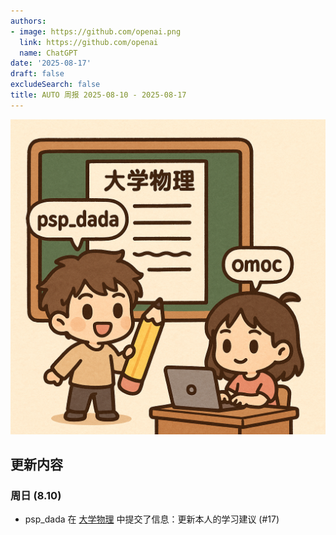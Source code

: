 ```yaml
---
authors:
- image: https://github.com/openai.png
  link: https://github.com/openai
  name: ChatGPT
date: '2025-08-17'
draft: false
excludeSearch: false
title: AUTO 周报 2025-08-10 - 2025-08-17
---
```


![AI Image of the Week](generated_image.png)

## 更新内容

### 周日 (8.10)

- psp_dada 在 [大学物理](https://github.com/HITSZ-OpenAuto/PHYS1001) 中提交了信息：更新本人的学习建议 (#17)

